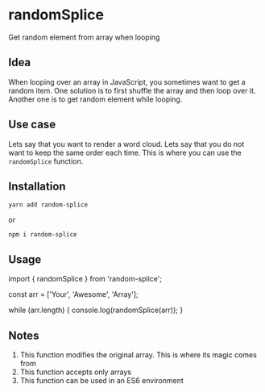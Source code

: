 # randomSplice

Get random element from array when looping

## Idea

When looping over an array in JavaScript, you sometimes want to get a random item.
One solution is to first shuffle the array and then loop over it.
Another one is to get random element while looping.

## Use case

Lets say that you want to render a word cloud.
Lets say that you do not want to keep the same order each time.
This is where you can use the `randomSplice` function.

## Installation

```
yarn add random-splice
```

or

```
npm i random-splice
```

## Usage

import { randomSplice } from 'random-splice';

const arr = ['Your', 'Awesome', 'Array'];

while (arr.length) {
console.log(randomSplice(arr));
}

## Notes

1. This function modifies the original array. This is where its magic comes from
2. This function accepts only arrays
3. This function can be used in an ES6 environment
